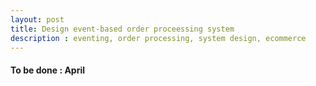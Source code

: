 ```yaml
---
layout: post
title: Design event-based order proceessing system
description : eventing, order processing, system design, ecommerce
---
```


#### To be done : April
